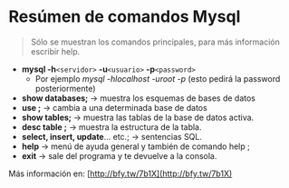 # Resúmen de comandos Mysql

> Sólo se muestran los comandos principales, para más información escribir help.

- __mysql -h__`<servidor>` __-u__`<usuario>` __-p__`<password>`
    - Por ejemplo _mysql -hlocalhost -uroot -p_  (esto pedirá la password posteriormente)
- __show databases;__ -> muestra los esquemas de bases de datos
- __use <database>;__ -> cambia a una determinada base de datos
- __show tables;__ -> muestra las tablas de la base de datos activa.
- __desc table <tabla>;__ -> muestra la estructura de la tabla.
- __select, insert, update__... etc.; -> sentencias SQL.
- __help__  -> menú de ayuda general y también de comando help <comando>;
- __exit__ -> sale del programa y te devuelve a la consola.

Más información en: [http://bfy.tw/7b1X](http://bfy.tw/7b1X)

